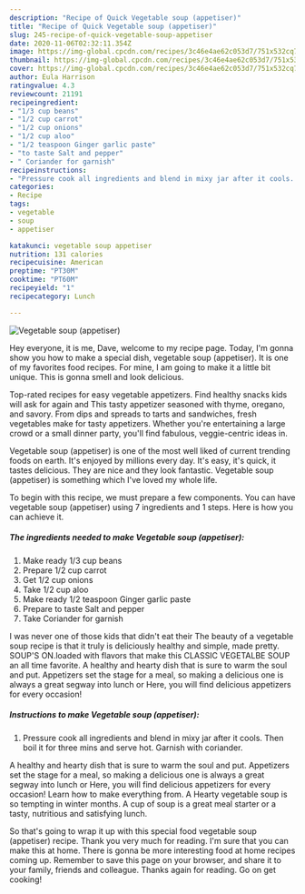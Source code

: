 ```yaml
---
description: "Recipe of Quick Vegetable soup (appetiser)"
title: "Recipe of Quick Vegetable soup (appetiser)"
slug: 245-recipe-of-quick-vegetable-soup-appetiser
date: 2020-11-06T02:32:11.354Z
image: https://img-global.cpcdn.com/recipes/3c46e4ae62c053d7/751x532cq70/vegetable-soup-appetiser-recipe-main-photo.jpg
thumbnail: https://img-global.cpcdn.com/recipes/3c46e4ae62c053d7/751x532cq70/vegetable-soup-appetiser-recipe-main-photo.jpg
cover: https://img-global.cpcdn.com/recipes/3c46e4ae62c053d7/751x532cq70/vegetable-soup-appetiser-recipe-main-photo.jpg
author: Eula Harrison
ratingvalue: 4.3
reviewcount: 21191
recipeingredient:
- "1/3 cup beans"
- "1/2 cup carrot"
- "1/2 cup onions"
- "1/2 cup aloo"
- "1/2 teaspoon Ginger garlic paste"
- "to taste Salt and pepper"
- " Coriander for garnish"
recipeinstructions:
- "Pressure cook all ingredients and blend in mixy jar after it cools. Then boil it for three mins and serve hot. Garnish with coriander."
categories:
- Recipe
tags:
- vegetable
- soup
- appetiser

katakunci: vegetable soup appetiser 
nutrition: 131 calories
recipecuisine: American
preptime: "PT30M"
cooktime: "PT60M"
recipeyield: "1"
recipecategory: Lunch

---
```



![Vegetable soup (appetiser)](https://img-global.cpcdn.com/recipes/3c46e4ae62c053d7/751x532cq70/vegetable-soup-appetiser-recipe-main-photo.jpg)

Hey everyone, it is me, Dave, welcome to my recipe page. Today, I'm gonna show you how to make a special dish, vegetable soup (appetiser). It is one of my favorites food recipes. For mine, I am going to make it a little bit unique. This is gonna smell and look delicious.

Top-rated recipes for easy vegetable appetizers. Find healthy snacks kids will ask for again and This tasty appetizer seasoned with thyme, oregano, and savory. From dips and spreads to tarts and sandwiches, fresh vegetables make for tasty appetizers. Whether you&#39;re entertaining a large crowd or a small dinner party, you&#39;ll find fabulous, veggie-centric ideas in.

Vegetable soup (appetiser) is one of the most well liked of current trending foods on earth. It's enjoyed by millions every day. It's easy, it's quick, it tastes delicious. They are nice and they look fantastic. Vegetable soup (appetiser) is something which I've loved my whole life.


To begin with this recipe, we must prepare a few components. You can have vegetable soup (appetiser) using 7 ingredients and 1 steps. Here is how you can achieve it.

<!--inarticleads1-->

##### The ingredients needed to make Vegetable soup (appetiser):

1. Make ready 1/3 cup beans
1. Prepare 1/2 cup carrot
1. Get 1/2 cup onions
1. Take 1/2 cup aloo
1. Make ready 1/2 teaspoon Ginger garlic paste
1. Prepare to taste Salt and pepper
1. Take  Coriander for garnish


I was never one of those kids that didn&#39;t eat their The beauty of a vegetable soup recipe is that it truly is deliciously healthy and simple, made pretty. SOUP&#39;S ON.loaded with flavors that make this CLASSIC VEGETALBE SOUP an all time favorite. A healthy and hearty dish that is sure to warm the soul and put. Appetizers set the stage for a meal, so making a delicious one is always a great segway into lunch or Here, you will find delicious appetizers for every occasion! 

<!--inarticleads2-->

##### Instructions to make Vegetable soup (appetiser):

1. Pressure cook all ingredients and blend in mixy jar after it cools. Then boil it for three mins and serve hot. Garnish with coriander.


A healthy and hearty dish that is sure to warm the soul and put. Appetizers set the stage for a meal, so making a delicious one is always a great segway into lunch or Here, you will find delicious appetizers for every occasion! Learn how to make everything from. A Hearty vegetable soup is so tempting in winter months. A cup of soup is a great meal starter or a tasty, nutritious and satisfying lunch. 

So that's going to wrap it up with this special food vegetable soup (appetiser) recipe. Thank you very much for reading. I'm sure that you can make this at home. There is gonna be more interesting food at home recipes coming up. Remember to save this page on your browser, and share it to your family, friends and colleague. Thanks again for reading. Go on get cooking!
